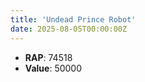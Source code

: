 ```yaml
---
title: 'Undead Prince Robot'
date: 2025-08-05T00:00:00Z
---
```

- **RAP**: 74518
- **Value**: 50000
